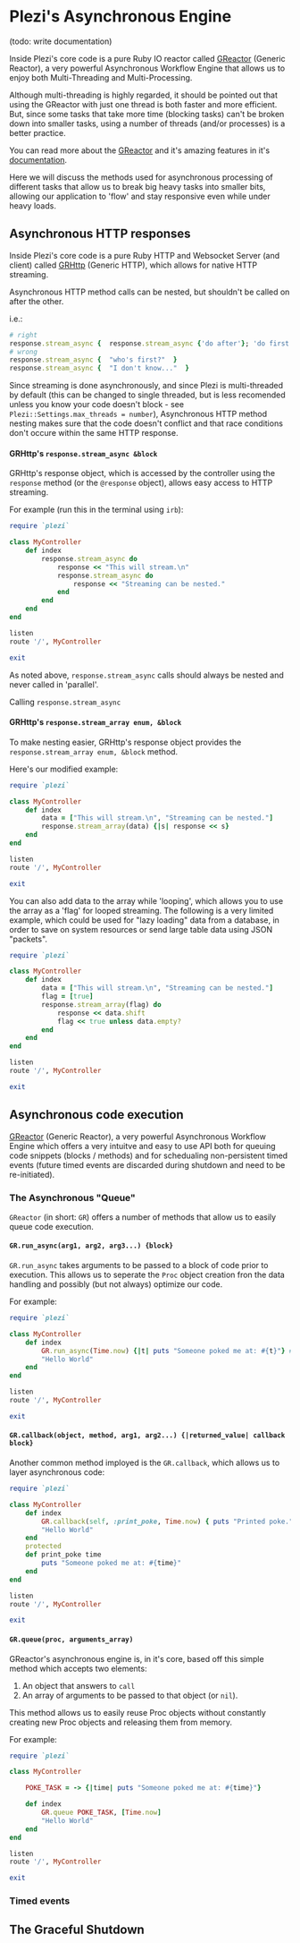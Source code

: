 # Plezi's Asynchronous Engine

(todo: write documentation)

Inside Plezi's core code is a pure Ruby IO reactor called [GReactor](https://github.com/boazsegev/GReactor) (Generic Reactor), a very powerful Asynchronous Workflow Engine that allows us to enjoy both Multi-Threading and Multi-Processing.

Although multi-threading is highly regarded, it should be pointed out that using the GReactor with just one thread is both faster and more efficient. But, since some tasks that take more time (blocking tasks) can't be broken down into smaller tasks, using a number of threads (and/or processes) is a better practice.

You can read more about the [GReactor](https://github.com/boazsegev/GReactor) and it's amazing features in it's [documentation](http://www.rubydoc.info/github/boazsegev/GReactor/master).

Here we will discuss the methods used for asynchronous processing of different tasks that allow us to break big heavy tasks into smaller bits, allowing our application to 'flow' and stay responsive even while under heavy loads.

## Asynchronous HTTP responses

Inside Plezi's core code is a pure Ruby HTTP and Websocket Server (and client) called [GRHttp](https://github.com/boazsegev/GRHttp) (Generic HTTP), which allows for native HTTP streaming.

Asynchronous HTTP method calls can be nested, but shouldn't be called on after the other.

i.e.:

```ruby
# right
response.stream_async {  response.stream_async {'do after'}; 'do first'  }
# wrong
response.stream_async {  "who's first?"  }
response.stream_async {  "I don't know..."  }
```

Since streaming is done asynchronously, and since Plezi is multi-threaded by default (this can be changed to single threaded, but is less recomended unless you know your code doesn't block - see `Plezi::Settings.max_threads = number`), Asynchronous HTTP method nesting makes sure that the code doesn't conflict and that race conditions don't occure within the same HTTP response.


#### GRHttp's `response.stream_async &block`

GRHttp's response object, which is accessed by the controller using the `response` method (or the `@response` object), allows easy access to HTTP streaming.

For example (run this in the terminal using `irb`):

```ruby
require `plezi`

class MyController
    def index
        response.stream_async do
            response << "This will stream.\n"
            response.stream_async do
                response << "Streaming can be nested."
            end
        end
    end
end

listen
route '/', MyController

exit
```

As noted above, `response.stream_async` calls should always be nested and never called in 'parallel'.

Calling `response.stream_async`

#### GRHttp's `response.stream_array enum, &block`

To make nesting easier, GRHttp's response object provides the `response.stream_array enum, &block` method.

Here's our modified example:

```ruby
require `plezi`

class MyController
    def index
        data = ["This will stream.\n", "Streaming can be nested."]
        response.stream_array(data) {|s| response << s}
    end
end

listen
route '/', MyController

exit
```

You can also add data to the array while 'looping', which allows you to use the array as a 'flag' for looped streaming. The following is a very limited example, which could be used for "lazy loading" data from a database, in order to save on system resources or send large table data using JSON "packets".

```ruby
require `plezi`

class MyController
    def index
        data = ["This will stream.\n", "Streaming can be nested."]
        flag = [true]
        response.stream_array(flag) do
            response << data.shift
            flag << true unless data.empty?
        end
    end
end

listen
route '/', MyController

exit
```



## Asynchronous code execution

[GReactor](https://github.com/boazsegev/GReactor) (Generic Reactor), a very powerful Asynchronous Workflow Engine which offers a very intuitve and easy to use API both for queuing code snippets (blocks / methods) and for schedualing non-persistent timed events (future timed events are discarded during shutdown and need to be re-initiated).

### The Asynchronous "Queue"

`GReactor` (in short: `GR`) offers a number of methods that allow us to easily queue code execution.


#### `GR.run_async(arg1, arg2, arg3...) {block}`

`GR.run_async` takes arguments to be passed to a block of code prior to execution. This allows us to seperate the `Proc` object creation fron the data handling and possibly (but not always) optimize our code.

For example:

```ruby
require `plezi`

class MyController
    def index
        GR.run_async(Time.now) {|t| puts "Someone poked me at: #{t}"} # maybe send an email?
        "Hello World"
    end
end

listen
route '/', MyController

exit
```

#### `GR.callback(object, method, arg1, arg2...) {|returned_value| callback block}`

Another common method imployed is the `GR.callback`, which allows us to layer asynchronous code:

```ruby
require `plezi`

class MyController
    def index
        GR.callback(self, :print_poke, Time.now) { puts "Printed poke."}
        "Hello World"
    end
    protected
    def print_poke time
        puts "Someone poked me at: #{time}"
    end
end

listen
route '/', MyController

exit
```

#### `GR.queue(proc, arguments_array)`

GReactor's asynchronous engine is, in it's core, based off this simple method which accepts two elements:

1. An object that answers to `call`
2. An array of arguments to be passed to that object (or `nil`).

This method allows us to easily reuse Proc objects without constantly creating new Proc objects and releasing them from memory.

For example:

```ruby
require `plezi`

class MyController

    POKE_TASK = -> {|time| puts "Someone poked me at: #{time}"}

    def index
        GR.queue POKE_TASK, [Time.now]
        "Hello World"
    end
end

listen
route '/', MyController

exit
```


### Timed events

## The Graceful Shutdown

